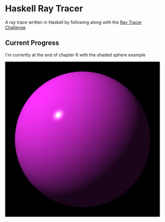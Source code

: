 # Haskell Ray Tracer

A ray trace written in Haskell by following along with the [Ray Tracer Challenge](http://raytracerchallenge.com/)

## Current Progress
I'm currently at the end of chapter 6 with the shaded sphere example

![Shaded Sphere](./img/shaded_sphere.png)
